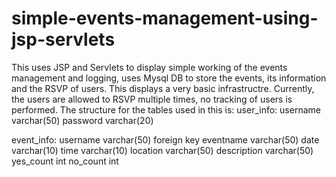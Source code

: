 # simple-events-management-using-jsp-servlets
This uses JSP and Servlets to display simple working of the events management and logging, uses Mysql DB to store the events, its information and the RSVP of users.
This displays a very basic infrastructre. Currently, the users are allowed to RSVP multiple times, no tracking of users is performed.
The structure for the tables used in this is:
user_info: 
username varchar(50) 
password varchar(20)

event_info:
username varchar(50) foreign key
eventname varchar(50) 
date varchar(10) 
time varchar(10) 
location varchar(50) 
description varchar(50) 
yes_count int
no_count int
